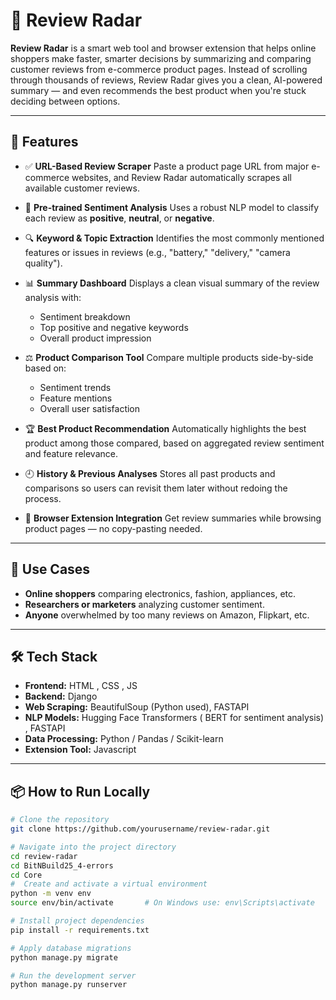 
# 🛒 Review Radar

**Review Radar** is a smart web tool and browser extension that helps online shoppers make faster, smarter decisions by summarizing and comparing customer reviews from e-commerce product pages. Instead of scrolling through thousands of reviews, Review Radar gives you a clean, AI-powered summary — and even recommends the best product when you're stuck deciding between options.

---

## 🚀 Features

* ✅ **URL-Based Review Scraper**
  Paste a product page URL from major e-commerce websites, and Review Radar automatically scrapes all available customer reviews.

* 🤖 **Pre-trained Sentiment Analysis**
  Uses a robust NLP model to classify each review as **positive**, **neutral**, or **negative**.

* 🔍 **Keyword & Topic Extraction**
  Identifies the most commonly mentioned features or issues in reviews (e.g., "battery," "delivery," "camera quality").

* 📊 **Summary Dashboard**
  Displays a clean visual summary of the review analysis with:

  * Sentiment breakdown 
  * Top positive and negative keywords
  * Overall product impression

* ⚖️ **Product Comparison Tool**
  Compare multiple products side-by-side based on:

  * Sentiment trends
  * Feature mentions
  * Overall user satisfaction

* 🏆 **Best Product Recommendation**
  Automatically highlights the best product among those compared, based on aggregated review sentiment and feature relevance.

* 🕘 **History & Previous Analyses**
  Stores all past products and comparisons so users can revisit them later without redoing the process.

* 🧩 **Browser Extension Integration** 
  Get review summaries while browsing product pages — no copy-pasting needed.

---

## 📌 Use Cases

* **Online shoppers** comparing electronics, fashion, appliances, etc.
* **Researchers or marketers** analyzing customer sentiment.
* **Anyone** overwhelmed by too many reviews on Amazon, Flipkart, etc.

---

## 🛠️ Tech Stack

* **Frontend:** HTML , CSS , JS
* **Backend:** Django
* **Web Scraping:**  BeautifulSoup (Python used), FASTAPI
* **NLP Models:** Hugging Face Transformers ( BERT for sentiment analysis) , FASTAPI
* **Data Processing:** Python / Pandas / Scikit-learn
* **Extension Tool:** Javascript

---


## 📦 How to Run Locally

```bash
# Clone the repository
git clone https://github.com/yourusername/review-radar.git

# Navigate into the project directory
cd review-radar
cd BitNBuild25_4-errors
cd Core
#  Create and activate a virtual environment
python -m venv env
source env/bin/activate       # On Windows use: env\Scripts\activate

# Install project dependencies
pip install -r requirements.txt

# Apply database migrations
python manage.py migrate

# Run the development server
python manage.py runserver

```


